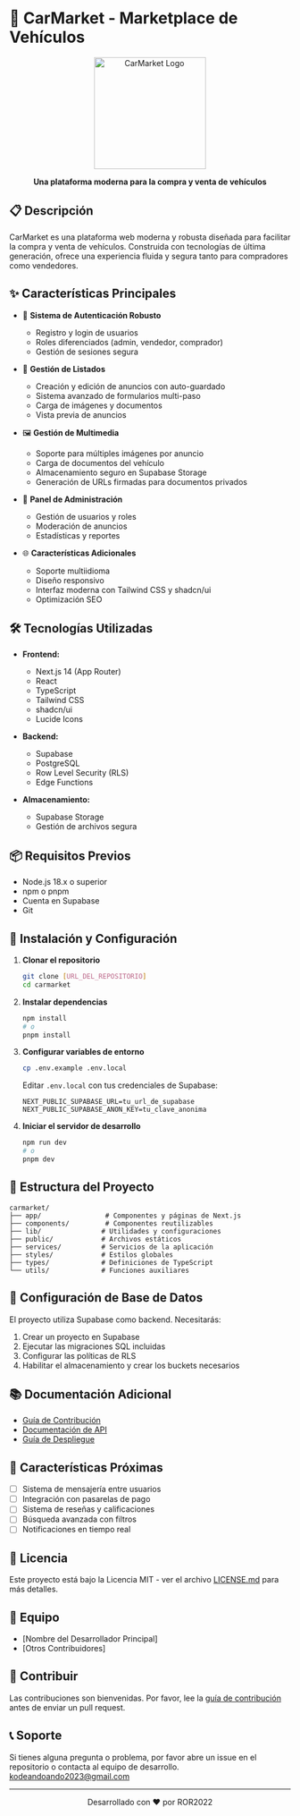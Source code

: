 # 🚗 CarMarket - Marketplace de Vehículos

<div align="center">
  <img src="/public/logos/mainLogo.png" alt="CarMarket Logo" width="200"/>
  <p><strong>Una plataforma moderna para la compra y venta de vehículos</strong></p>
</div>

## 📋 Descripción

CarMarket es una plataforma web moderna y robusta diseñada para facilitar la compra y venta de vehículos. Construida con tecnologías de última generación, ofrece una experiencia fluida y segura tanto para compradores como vendedores.

## ✨ Características Principales

- 🔐 **Sistema de Autenticación Robusto**
  - Registro y login de usuarios
  - Roles diferenciados (admin, vendedor, comprador)
  - Gestión de sesiones segura

- 📝 **Gestión de Listados**
  - Creación y edición de anuncios con auto-guardado
  - Sistema avanzado de formularios multi-paso
  - Carga de imágenes y documentos
  - Vista previa de anuncios

- 🖼️ **Gestión de Multimedia**
  - Soporte para múltiples imágenes por anuncio
  - Carga de documentos del vehículo
  - Almacenamiento seguro en Supabase Storage
  - Generación de URLs firmadas para documentos privados

- 👥 **Panel de Administración**
  - Gestión de usuarios y roles
  - Moderación de anuncios
  - Estadísticas y reportes

- 🌐 **Características Adicionales**
  - Soporte multiidioma
  - Diseño responsivo
  - Interfaz moderna con Tailwind CSS y shadcn/ui
  - Optimización SEO

## 🛠️ Tecnologías Utilizadas

- **Frontend:**
  - Next.js 14 (App Router)
  - React
  - TypeScript
  - Tailwind CSS
  - shadcn/ui
  - Lucide Icons

- **Backend:**
  - Supabase
  - PostgreSQL
  - Row Level Security (RLS)
  - Edge Functions

- **Almacenamiento:**
  - Supabase Storage
  - Gestión de archivos segura

## 📦 Requisitos Previos

- Node.js 18.x o superior
- npm o pnpm
- Cuenta en Supabase
- Git

## 🚀 Instalación y Configuración

1. **Clonar el repositorio**
   ```bash
   git clone [URL_DEL_REPOSITORIO]
   cd carmarket
   ```

2. **Instalar dependencias**
   ```bash
   npm install
   # o
   pnpm install
   ```

3. **Configurar variables de entorno**
   ```bash
   cp .env.example .env.local
   ```
   Editar `.env.local` con tus credenciales de Supabase:
   ```
   NEXT_PUBLIC_SUPABASE_URL=tu_url_de_supabase
   NEXT_PUBLIC_SUPABASE_ANON_KEY=tu_clave_anonima
   ```

4. **Iniciar el servidor de desarrollo**
   ```bash
   npm run dev
   # o
   pnpm dev
   ```

## 📁 Estructura del Proyecto

```
carmarket/
├── app/                # Componentes y páginas de Next.js
├── components/         # Componentes reutilizables
├── lib/               # Utilidades y configuraciones
├── public/            # Archivos estáticos
├── services/          # Servicios de la aplicación
├── styles/            # Estilos globales
├── types/             # Definiciones de TypeScript
└── utils/             # Funciones auxiliares
```

## 🔧 Configuración de Base de Datos

El proyecto utiliza Supabase como backend. Necesitarás:

1. Crear un proyecto en Supabase
2. Ejecutar las migraciones SQL incluidas
3. Configurar las políticas de RLS
4. Habilitar el almacenamiento y crear los buckets necesarios

## 📚 Documentación Adicional

- [Guía de Contribución](CONTRIBUTING.md)
- [Documentación de API](API.md)
- [Guía de Despliegue](DEPLOYMENT.md)

## 🌟 Características Próximas

- [ ] Sistema de mensajería entre usuarios
- [ ] Integración con pasarelas de pago
- [ ] Sistema de reseñas y calificaciones
- [ ] Búsqueda avanzada con filtros
- [ ] Notificaciones en tiempo real

## 📄 Licencia

Este proyecto está bajo la Licencia MIT - ver el archivo [LICENSE.md](LICENSE.md) para más detalles.

## 👥 Equipo

- [Nombre del Desarrollador Principal]
- [Otros Contribuidores]

## 🤝 Contribuir

Las contribuciones son bienvenidas. Por favor, lee la [guía de contribución](CONTRIBUTING.md) antes de enviar un pull request.

## 📞 Soporte

Si tienes alguna pregunta o problema, por favor abre un issue en el repositorio o contacta al equipo de desarrollo. kodeandoando2023@gmail.com

---

<div align="center">
  <p>Desarrollado con ❤️ por ROR2022</p>
</div>

